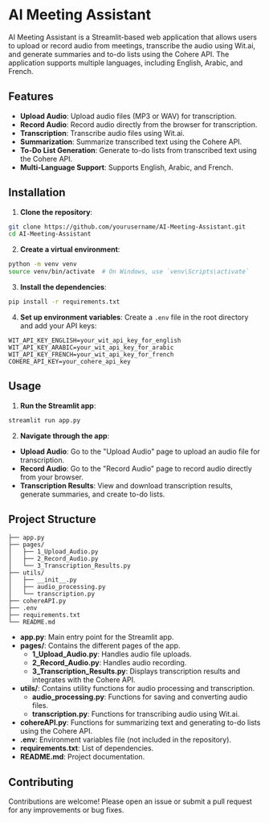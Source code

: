 # AI Meeting Assistant

AI Meeting Assistant is a Streamlit-based web application that allows users to upload or record audio from meetings, transcribe the audio using Wit.ai, and generate summaries and to-do lists using the Cohere API. The application supports multiple languages, including English, Arabic, and French.

## Features

- **Upload Audio**: Upload audio files (MP3 or WAV) for transcription.
- **Record Audio**: Record audio directly from the browser for transcription.
- **Transcription**: Transcribe audio files using Wit.ai.
- **Summarization**: Summarize transcribed text using the Cohere API.
- **To-Do List Generation**: Generate to-do lists from transcribed text using the Cohere API.
- **Multi-Language Support**: Supports English, Arabic, and French.

## Installation

1. **Clone the repository**:
  ```sh
  git clone https://github.com/yourusername/AI-Meeting-Assistant.git
  cd AI-Meeting-Assistant
  ```

2. **Create a virtual environment**:
  ```sh
  python -m venv venv
  source venv/bin/activate  # On Windows, use `venv\Scripts\activate`
  ```

3. **Install the dependencies**:
  ```sh
  pip install -r requirements.txt
  ```

4. **Set up environment variables**:
  Create a `.env` file in the root directory and add your API keys:
  ```env
  WIT_API_KEY_ENGLISH=your_wit_api_key_for_english
  WIT_API_KEY_ARABIC=your_wit_api_key_for_arabic
  WIT_API_KEY_FRENCH=your_wit_api_key_for_french
  COHERE_API_KEY=your_cohere_api_key
  ```

## Usage

1. **Run the Streamlit app**:
  ```sh
  streamlit run app.py
  ```

2. **Navigate through the app**:
  - **Upload Audio**: Go to the "Upload Audio" page to upload an audio file for transcription.
  - **Record Audio**: Go to the "Record Audio" page to record audio directly from your browser.
  - **Transcription Results**: View and download transcription results, generate summaries, and create to-do lists.

## Project Structure
```
├── app.py
├── pages/
│   ├── 1_Upload_Audio.py
│   ├── 2_Record_Audio.py
│   └── 3_Transcription_Results.py
├── utils/
│   ├── __init__.py
│   ├── audio_processing.py
│   └── transcription.py
├── cohereAPI.py
├── .env
├── requirements.txt
└── README.md
```

- **app.py**: Main entry point for the Streamlit app.
- **pages/**: Contains the different pages of the app.
  - **1_Upload_Audio.py**: Handles audio file uploads.
  - **2_Record_Audio.py**: Handles audio recording.
  - **3_Transcription_Results.py**: Displays transcription results and integrates with the Cohere API.
- **utils/**: Contains utility functions for audio processing and transcription.
  - **audio_processing.py**: Functions for saving and converting audio files.
  - **transcription.py**: Functions for transcribing audio using Wit.ai.
- **cohereAPI.py**: Functions for summarizing text and generating to-do lists using the Cohere API.
- **.env**: Environment variables file (not included in the repository).
- **requirements.txt**: List of dependencies.
- **README.md**: Project documentation.

## Contributing

Contributions are welcome! Please open an issue or submit a pull request for any improvements or bug fixes.
